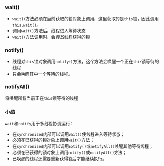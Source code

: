 ### wait()

- `wait()`方法必须在当前获取的锁对象上调用，这里获取的是`this`锁，因此调用`this.wait()`。
- 调用`wait()`方法后，线程进入等待状态
- `wait()`方法调用时，会*释放*线程获得的锁

### notify()

- 线程对`this`锁对象调用`notify()`方法，这个方法会唤醒一个正在`this`锁等待的线程
- 只会唤醒其中一个等待的线程。

### notifyAll()

将唤醒所有当前正在`this`锁等待的线程

### 小结

`wait`和`notify`用于多线程协调运行：

- 在`synchronized`内部可以调用`wait()`使线程进入等待状态；
- 必须在已获得的锁对象上调用`wait()`方法；
- 在`synchronized`内部可以调用`notify()`或`notifyAll()`唤醒其他等待线程；
- 必须在已获得的锁对象上调用`notify()`或`notifyAll()`方法；
- 已唤醒的线程还需要重新获得锁后才能继续执行。